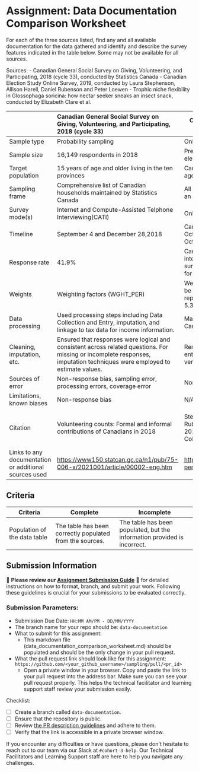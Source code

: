 # Assignment: Data Documentation Comparison Worksheet

For each of the three sources listed, find any and all available documentation for the data gathered and identify and describe the survey features indicated in the table below. Some may not be available for all sources.

Sources: - Canadian General Social Survey on Giving, Volunteering, and Participating, 2018 (cycle 33), conducted by Statistics Canada - Canadian Election Study Online Survey, 2019, conducted by Laura Stephenson, Allison Harell, Daniel Rubenson and Peter Loewen - Trophic niche flexibility in Glossophaga soricina: how nectar seeker sneaks an insect snack, conducted by Elizabeth Clare et al.

|                                                       | Canadian General Social Survey on Giving, Volunteering, and Participating, 2018 (cycle 33) | Canadian Election Study Online Survey, 2019 | Trophic niche flexibility in Glossophaga soricina: how nectar seeker sneaks an insect snack |
|----------------|:--------------------|----------------|---------------------|
| Sample type                                           |  Probability sampling | Online Survey  |  Faecal Samples   |
| Sample size                                           | 16,149 respondents in 2018 | Pre-election survey: 37,822 // Post-election survey: 10,337 | 38 Faecal    |
| Target population                                     |  15 years of age and older living in the ten provinces |  Canadian citizens and permanent residents, aged 18 or older | Glossophaga soricina  |
| Sampling frame                                        | Comprehensive list of Canadian households maintained by Statistics Canada | All people who can use the online panel for an online survey | Captured Bats |
| Survey mode(s)                                        |  Internet and Compute-Assisted Telphone Interviewing(CATI) |  Online Survey |  Capture, captive behavioral experiments, acoustic analyses, genetic methods for diet analysis |
| Timeline                                              |  September 4 and December 28,2018 | Campaign Period Survey: September 13th to October 21st, 2019 Post-election survey:  October 24th to November 11th, 2019 |   N/A |
| Response rate                                         | 41.9%  | Campaign - Period Survey and 72% re-interview for post-election survey; Online survey - response not calculated and 27.3 for re-interview for post-election survey | N/A  |
| Weights                                               |  Weighting factors (WGHT_PER) | Weight variables are provided; weights must be used to ensure that the data is representative of the population. See section 5.3 for more details.  | N/A  |
| Data processing                                       |   Used processing steps including Data Collection and Entry, imputation, and linkage to tax data for income information. | Managed through Project Dataverse and Canadian Opinion Research Archive |  Acoustic analysis of echolocation calls/Behavioral analysis/ Diet analysis |
| Cleaning, imputation, etc.                            | Ensured that responses were logical and consistent across related questions. For missing or incomplete responses, imputation techniques were employed to estimate values.| Remove incomplete responses, duplicate entries and straightliners, postal code verification | N/A                                                                                            |
| Sources of error                                      | Non-response bias, sampling error,  processing errors, coverage error| Non-representativeness of online panel | Incomplete DNA/Variability in acoustic measurements/ Bias in obervational studies (captured vs wild behaviors) |
| Limitations, known biases                             |  Non-response bias | N/A |  Behavior experiments may not reflected wild behaviour/ Acoustic model assumptions |
| Citation                                              | Volunteering counts: Formal and informal contributions of Canadians in 2018 | Stephenson, Laura B., Allison Harell, Daniel Rubenson and Peter John Loewen. The 2019 Canadian Election Study – Online Collection. | Trophic niche flexibility in Glossophaga soricina: how a nectar seeker sneaks an insect snack by Elizabeth L. Clare, Holger R. Goerlitz, Violaine A. Drapeau, Marc W. Holderied, Amanda M. Adams, Juliet Nagel, Elizabeth R. Dumont, Paul D. N. Hebert, M. Brock Fenton |
| Links to any documentation or additional sources used |   https://www150.statcan.gc.ca/n1/pub/75-006-x/2021001/article/00002-eng.htm | https://dataverse.harvard.edu/dataset.xhtml?persistentId=doi:10.7910/DVN/DUS88V | https://besjournals.onlinelibrary.wiley.com/doi/full/10.1111/1365-2435.12192 |

## Criteria

|Criteria|Complete|Incomplete|
|--------|----|----|
|Population of the data table|The table has been correctly populated from the sources.|The table has been populated, but the information provided is incorrect.|

## Submission Information

🚨 **Please review our [Assignment Submission Guide](https://github.com/UofT-DSI/onboarding/blob/main/onboarding_documents/submissions.md)** 🚨 for detailed instructions on how to format, branch, and submit your work. Following these guidelines is crucial for your submissions to be evaluated correctly.

### Submission Parameters:
* Submission Due Date: `HH:MM AM/PM - DD/MM/YYYY`
* The branch name for your repo should be: `data-documentation`
* What to submit for this assignment:
     * This markdown file (data_documentation_comparison_worksheet.md) should be populated and should be the only change in your pull request.
* What the pull request link should look like for this assignment: `https://github.com/<your_github_username>/sampling/pull/<pr_id>`
     * Open a private window in your browser. Copy and paste the link to your pull request into the address bar. Make sure you can see your pull request properly. This helps the technical facilitator and learning support staff review your submission easily.

Checklist:
- [ ] Create a branch called `data-documentation`.
- [ ] Ensure that the repository is public.
- [ ] Review [the PR description guidelines](https://github.com/UofT-DSI/onboarding/blob/main/onboarding_documents/submissions.md#guidelines-for-pull-request-descriptions) and adhere to them.
- [ ] Verify that the link is accessible in a private browser window.

If you encounter any difficulties or have questions, please don't hesitate to reach out to our team via our Slack at `#cohort-3-help`. Our Technical Facilitators and Learning Support staff are here to help you navigate any challenges.
